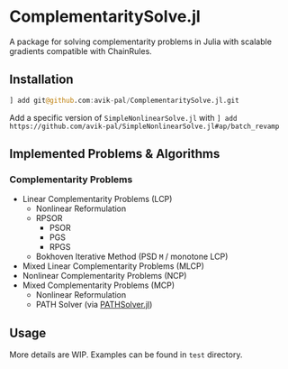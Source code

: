 # ComplementaritySolve.jl

A package for solving complementarity problems in Julia with scalable gradients compatible
with ChainRules.

## Installation

```julia
] add git@github.com:avik-pal/ComplementaritySolve.jl.git
```

Add a specific version of `SimpleNonlinearSolve.jl` with
`] add https://github.com/avik-pal/SimpleNonlinearSolve.jl#ap/batch_revamp`

## Implemented Problems & Algorithms

### Complementarity Problems

* Linear Complementarity Problems (LCP)
  * Nonlinear Reformulation
  * RPSOR
    * PSOR
    * PGS
    * RPGS
  * Bokhoven Iterative Method (PSD `M` / monotone LCP)
* Mixed Linear Complementarity Problems (MLCP)
* Nonlinear Complementarity Problems (NCP)
* Mixed Complementarity Problems (MCP)
  * Nonlinear Reformulation
  * PATH Solver (via [PATHSolver.jl](https://github.com/chkwon/PATHSolver.jl))

## Usage

More details are WIP. Examples can be found in `test` directory.
